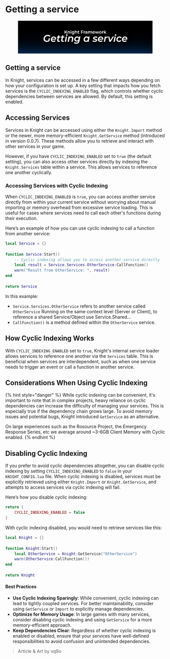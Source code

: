 # Getting a service

<figure><img src="../.gitbook/assets/Getting a service.jpg" alt=""><figcaption></figcaption></figure>

## Getting a service

In Knight, services can be accessed in a few different ways depending on how your configuration is set up. A key setting that impacts how you fetch services is the `CYCLIC_INDEXING_ENABLED` flag, which controls whether cyclic dependencies between services are allowed. By default, this setting is enabled.

## Accessing Services

Services in Knight can be accessed using either the `Knight.Import` method or the newer, more memory-efficient `Knight.GetService` method (introduced in version 0.0.7). These methods allow you to retrieve and interact with other services in your game.

However, if you have `CYCLIC_INDEXING_ENABLED` set to `true` (the default setting), you can also access other services directly by indexing the `Knight.Services` table within a service. This allows services to reference one another cyclically.

### Accessing Services with Cyclic Indexing

When `CYCLIC_INDEXING_ENABLED` is `true`, you can access another service directly from within your current service without worrying about manual importing or memory overhead from excessive service loading. This is useful for cases where services need to call each other's functions during their execution.

Here’s an example of how you can use cyclic indexing to call a function from another service:

```lua
local Service = {}

function Service:Start()
    -- Cyclic indexing allows you to access another service directly
    local result = Service.Services.OtherService:CallFunction()
    warn("Result from OtherService: ", result)
end

return Service
```

In this example:

* `Service.Services.OtherService` refers to another service called `OtherService` Running on the same context level (Server or Client), to reference a shared Service/Object use Service.Shared...
* `CallFunction()` is a method defined within the `OtherService` service.

## How Cyclic Indexing Works

With `CYCLIC_INDEXING_ENABLED` set to `true`, Knight's internal service loader allows services to reference one another via the `Services` table. This is beneficial when services are interdependent, such as when one service needs to trigger an event or call a function in another service.

## Considerations When Using Cyclic Indexing

{% hint style="danger" %}
While cyclic indexing can be convenient, it's important to note that in complex projects, heavy reliance on cyclic dependencies can increase the difficulty of managing your services. This is especially true if the dependency chain grows large. To avoid memory issues and potential bugs, Knight introduced `GetService` as an alternative.



On large experiences such as the Rosource Project, the Emergency Response Series, etc we average around \~3-6GB Client Memory with Cyclic enabled.
{% endhint %}

## Disabling Cyclic Indexing

If you prefer to avoid cyclic dependencies altogether, you can disable cyclic indexing by setting `CYCLIC_INDEXING_ENABLED` to `false` in your `KNIGHT_CONFIG.lua` file. When cyclic indexing is disabled, services must be explicitly retrieved using either `Knight.Import` or `Knight.GetService`, and attempts to access services via cyclic indexing will fail.

Here’s how you disable cyclic indexing:

```lua
return {
    CYCLIC_INDEXING_ENABLED = false
}
```

With cyclic indexing disabled, you would need to retrieve services like this:

```lua
local Knight = {}

function Knight:Start()
    local OtherService = Knight:GetService("OtherService")
    warn(OtherService:CallFunction())
end

return Knight
```

#### Best Practices

* **Use Cyclic Indexing Sparingly**: While convenient, cyclic indexing can lead to tightly coupled services. For better maintainability, consider using `GetService` or `Import` to explicitly manage dependencies.
* **Optimize for Memory Usage**: In large games with many services, consider disabling cyclic indexing and using `GetService` for a more memory-efficient approach.
* **Keep Dependencies Clear**: Regardless of whether cyclic indexing is enabled or disabled, ensure that your services have well-defined responsibilities to avoid confusion and unintended dependencies.

> Article & Art by vq9o
